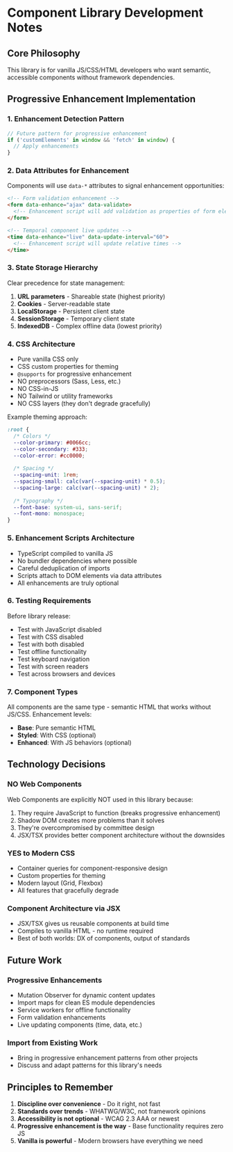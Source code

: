 # Component Library Development Notes

## Core Philosophy
This library is for vanilla JS/CSS/HTML developers who want semantic, accessible components without framework dependencies.

## Progressive Enhancement Implementation

### 1. Enhancement Detection Pattern
```typescript
// Future pattern for progressive enhancement
if ('customElements' in window && 'fetch' in window) {
  // Apply enhancements
}
```

### 2. Data Attributes for Enhancement
Components will use `data-*` attributes to signal enhancement opportunities:
```html
<!-- Form validation enhancement -->
<form data-enhance="ajax" data-validate>
  <!-- Enhancement script will add validation as properties of form elements -->
</form>

<!-- Temporal component live updates -->
<time data-enhance="live" data-update-interval="60">
  <!-- Enhancement script will update relative times -->
</time>
```

### 3. State Storage Hierarchy
Clear precedence for state management:
1. **URL parameters** - Shareable state (highest priority)
2. **Cookies** - Server-readable state
3. **LocalStorage** - Persistent client state
4. **SessionStorage** - Temporary client state
5. **IndexedDB** - Complex offline data (lowest priority)

### 4. CSS Architecture
- Pure vanilla CSS only
- CSS custom properties for theming
- `@supports` for progressive enhancement
- NO preprocessors (Sass, Less, etc.)
- NO CSS-in-JS
- NO Tailwind or utility frameworks
- NO CSS layers (they don't degrade gracefully)

Example theming approach:
```css
:root {
  /* Colors */
  --color-primary: #0066cc;
  --color-secondary: #333;
  --color-error: #cc0000;
  
  /* Spacing */
  --spacing-unit: 1rem;
  --spacing-small: calc(var(--spacing-unit) * 0.5);
  --spacing-large: calc(var(--spacing-unit) * 2);
  
  /* Typography */
  --font-base: system-ui, sans-serif;
  --font-mono: monospace;
}
```

### 5. Enhancement Scripts Architecture
- TypeScript compiled to vanilla JS
- No bundler dependencies where possible
- Careful deduplication of imports
- Scripts attach to DOM elements via data attributes
- All enhancements are truly optional

### 6. Testing Requirements
Before library release:
- Test with JavaScript disabled
- Test with CSS disabled  
- Test with both disabled
- Test offline functionality
- Test keyboard navigation
- Test with screen readers
- Test across browsers and devices

### 7. Component Types
All components are the same type - semantic HTML that works without JS/CSS. Enhancement levels:
- **Base**: Pure semantic HTML
- **Styled**: With CSS (optional)
- **Enhanced**: With JS behaviors (optional)

## Technology Decisions

### NO Web Components
Web Components are explicitly NOT used in this library because:
1. They require JavaScript to function (breaks progressive enhancement)
2. Shadow DOM creates more problems than it solves
3. They're overcompromised by committee design
4. JSX/TSX provides better component architecture without the downsides

### YES to Modern CSS
- Container queries for component-responsive design
- Custom properties for theming
- Modern layout (Grid, Flexbox)
- All features that gracefully degrade

### Component Architecture via JSX
- JSX/TSX gives us reusable components at build time
- Compiles to vanilla HTML - no runtime required
- Best of both worlds: DX of components, output of standards

## Future Work

### Progressive Enhancements
- Mutation Observer for dynamic content updates
- Import maps for clean ES module dependencies
- Service workers for offline functionality
- Form validation enhancements
- Live updating components (time, data, etc.)

### Import from Existing Work
- Bring in progressive enhancement patterns from other projects
- Discuss and adapt patterns for this library's needs

## Principles to Remember
1. **Discipline over convenience** - Do it right, not fast
2. **Standards over trends** - WHATWG/W3C, not framework opinions  
3. **Accessibility is not optional** - WCAG 2.3 AAA or newest
4. **Progressive enhancement is the way** - Base functionality requires zero JS
5. **Vanilla is powerful** - Modern browsers have everything we need